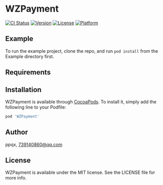 # WZPayment

[![CI Status](https://img.shields.io/travis/ppqx/WZPayment.svg?style=flat)](https://travis-ci.org/ppqx/WZPayment)
[![Version](https://img.shields.io/cocoapods/v/WZPayment.svg?style=flat)](https://cocoapods.org/pods/WZPayment)
[![License](https://img.shields.io/cocoapods/l/WZPayment.svg?style=flat)](https://cocoapods.org/pods/WZPayment)
[![Platform](https://img.shields.io/cocoapods/p/WZPayment.svg?style=flat)](https://cocoapods.org/pods/WZPayment)

## Example

To run the example project, clone the repo, and run `pod install` from the Example directory first.

## Requirements

## Installation

WZPayment is available through [CocoaPods](https://cocoapods.org). To install
it, simply add the following line to your Podfile:

```ruby
pod 'WZPayment'
```

## Author

ppqx, 739140860@qq.com

## License

WZPayment is available under the MIT license. See the LICENSE file for more info.
